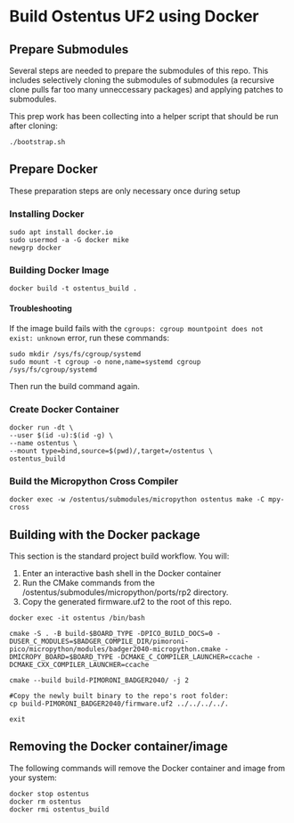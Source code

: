 # Build Ostentus UF2 using Docker

## Prepare Submodules

Several steps are needed to prepare the submodules of this repo. This includes
selectively cloning the submodules of submodules (a recursive clone pulls far
too many unneccessary packages) and applying patches to submodules.

This prep work has been collecting into a helper script that should be run after
cloning:

```shell
./bootstrap.sh
```

## Prepare Docker

These preparation steps are only necessary once during setup

### Installing Docker

```shell
sudo apt install docker.io
sudo usermod -a -G docker mike
newgrp docker
```

### Building Docker Image

```shell
docker build -t ostentus_build .
```

#### Troubleshooting

If the image build fails with the `cgroups: cgroup mountpoint does not exist:
unknown` error, run these commands:

```shell
sudo mkdir /sys/fs/cgroup/systemd
sudo mount -t cgroup -o none,name=systemd cgroup /sys/fs/cgroup/systemd
```

Then run the build command again.

### Create Docker Container

```shell
docker run -dt \
--user $(id -u):$(id -g) \
--name ostentus \
--mount type=bind,source=$(pwd)/,target=/ostentus \
ostentus_build
```

### Build the Micropython Cross Compiler

```shell
docker exec -w /ostentus/submodules/micropython ostentus make -C mpy-cross
```

## Building with the Docker package

This section is the standard project build workflow. You will:

1. Enter an interactive bash shell in the Docker container
2. Run the CMake commands from the /ostentus/submodules/micropython/ports/rp2
   directory.
3. Copy the generated firmware.uf2 to the root of this repo.

```shell
docker exec -it ostentus /bin/bash

cmake -S . -B build-$BOARD_TYPE -DPICO_BUILD_DOCS=0 -DUSER_C_MODULES=$BADGER_COMPILE_DIR/pimoroni-pico/micropython/modules/badger2040-micropython.cmake -DMICROPY_BOARD=$BOARD_TYPE -DCMAKE_C_COMPILER_LAUNCHER=ccache -DCMAKE_CXX_COMPILER_LAUNCHER=ccache

cmake --build build-PIMORONI_BADGER2040/ -j 2

#Copy the newly built binary to the repo's root folder:
cp build-PIMORONI_BADGER2040/firmware.uf2 ../../../../.

exit
```

## Removing the Docker container/image

The following commands will remove the Docker container and image from your
system:

```shell
docker stop ostentus
docker rm ostentus
docker rmi ostentus_build
```
